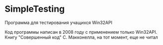 # SimpleTesting
Программа для тестирования учащихся Win32API

Код программы написан в 2008 году с применением только Win32API.
Книгу "Совершенный код" С. Макконелла, на тот момент, еще не читал
